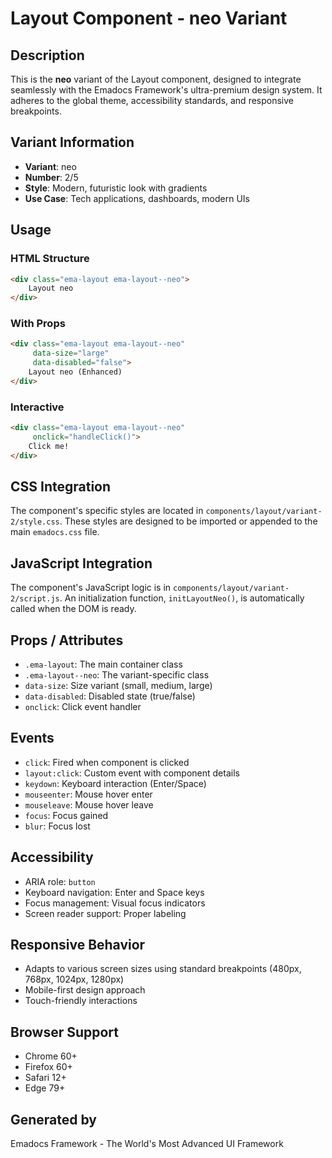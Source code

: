 # Layout Component - neo Variant

## Description
This is the **neo** variant of the Layout component, designed to integrate seamlessly with the Emadocs Framework's ultra-premium design system. It adheres to the global theme, accessibility standards, and responsive breakpoints.

## Variant Information
- **Variant**: neo
- **Number**: 2/5
- **Style**: Modern, futuristic look with gradients
- **Use Case**: Tech applications, dashboards, modern UIs

## Usage

### HTML Structure
```html
<div class="ema-layout ema-layout--neo">
    Layout neo
</div>
```

### With Props
```html
<div class="ema-layout ema-layout--neo" 
     data-size="large" 
     data-disabled="false">
    Layout neo (Enhanced)
</div>
```

### Interactive
```html
<div class="ema-layout ema-layout--neo" 
     onclick="handleClick()">
    Click me!
</div>
```

## CSS Integration
The component's specific styles are located in `components/layout/variant-2/style.css`. These styles are designed to be imported or appended to the main `emadocs.css` file.

## JavaScript Integration
The component's JavaScript logic is in `components/layout/variant-2/script.js`. An initialization function, `initLayoutNeo()`, is automatically called when the DOM is ready.

## Props / Attributes
- `.ema-layout`: The main container class
- `.ema-layout--neo`: The variant-specific class
- `data-size`: Size variant (small, medium, large)
- `data-disabled`: Disabled state (true/false)
- `onclick`: Click event handler

## Events
- `click`: Fired when component is clicked
- `layout:click`: Custom event with component details
- `keydown`: Keyboard interaction (Enter/Space)
- `mouseenter`: Mouse hover enter
- `mouseleave`: Mouse hover leave
- `focus`: Focus gained
- `blur`: Focus lost

## Accessibility
- ARIA role: `button`
- Keyboard navigation: Enter and Space keys
- Focus management: Visual focus indicators
- Screen reader support: Proper labeling

## Responsive Behavior
- Adapts to various screen sizes using standard breakpoints (480px, 768px, 1024px, 1280px)
- Mobile-first design approach
- Touch-friendly interactions

## Browser Support
- Chrome 60+
- Firefox 60+
- Safari 12+
- Edge 79+

## Generated by
Emadocs Framework - The World's Most Advanced UI Framework
